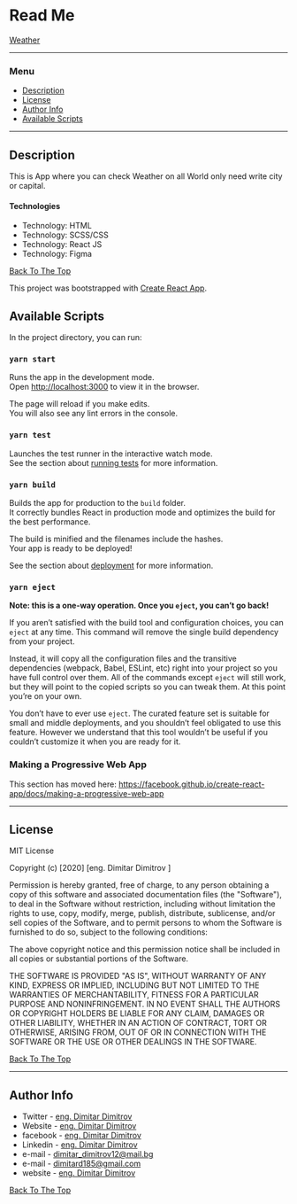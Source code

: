 # Read Me

<a href="https://modest-bhaskara-2925a7.netlify.app/">Weather </a>

---

<h3>Menu</h3>

- [Description](#description)
- [License](#license)
- [Author Info](#author-info)
- [Available Scripts](#available-scripts)

---

## Description

This is App where you can check Weather on all World only need write city or capital.

#### Technologies

- Technology: HTML
- Technology: SCSS/CSS
- Technology: React JS
- Technology: Figma

[Back To The Top](#read-me-template)



This project was bootstrapped with [Create React App](https://github.com/facebook/create-react-app).
## Available Scripts

In the project directory, you can run:

### `yarn start`

Runs the app in the development mode.<br />
Open [http://localhost:3000](http://localhost:3000) to view it in the browser.

The page will reload if you make edits.<br />
You will also see any lint errors in the console.

### `yarn test`

Launches the test runner in the interactive watch mode.<br />
See the section about [running tests](https://facebook.github.io/create-react-app/docs/running-tests) for more information.

### `yarn build`

Builds the app for production to the `build` folder.<br />
It correctly bundles React in production mode and optimizes the build for the best performance.

The build is minified and the filenames include the hashes.<br />
Your app is ready to be deployed!

See the section about [deployment](https://facebook.github.io/create-react-app/docs/deployment) for more information.

### `yarn eject`

**Note: this is a one-way operation. Once you `eject`, you can’t go back!**

If you aren’t satisfied with the build tool and configuration choices, you can `eject` at any time. This command will remove the single build dependency from your project.

Instead, it will copy all the configuration files and the transitive dependencies (webpack, Babel, ESLint, etc) right into your project so you have full control over them. All of the commands except `eject` will still work, but they will point to the copied scripts so you can tweak them. At this point you’re on your own.

You don’t have to ever use `eject`. The curated feature set is suitable for small and middle deployments, and you shouldn’t feel obligated to use this feature. However we understand that this tool wouldn’t be useful if you couldn’t customize it when you are ready for it.



### Making a Progressive Web App

This section has moved here: https://facebook.github.io/create-react-app/docs/making-a-progressive-web-app

---

## License

MIT License

Copyright (c) [2020] [eng. Dimitar Dimitrov ]

Permission is hereby granted, free of charge, to any person obtaining a copy
of this software and associated documentation files (the "Software"), to deal
in the Software without restriction, including without limitation the rights
to use, copy, modify, merge, publish, distribute, sublicense, and/or sell
copies of the Software, and to permit persons to whom the Software is
furnished to do so, subject to the following conditions:

The above copyright notice and this permission notice shall be included in all
copies or substantial portions of the Software.

THE SOFTWARE IS PROVIDED "AS IS", WITHOUT WARRANTY OF ANY KIND, EXPRESS OR
IMPLIED, INCLUDING BUT NOT LIMITED TO THE WARRANTIES OF MERCHANTABILITY,
FITNESS FOR A PARTICULAR PURPOSE AND NONINFRINGEMENT. IN NO EVENT SHALL THE
AUTHORS OR COPYRIGHT HOLDERS BE LIABLE FOR ANY CLAIM, DAMAGES OR OTHER
LIABILITY, WHETHER IN AN ACTION OF CONTRACT, TORT OR OTHERWISE, ARISING FROM,
OUT OF OR IN CONNECTION WITH THE SOFTWARE OR THE USE OR OTHER DEALINGS IN THE
SOFTWARE.

[Back To The Top](#read-me-template)

---

## Author Info

- Twitter - [eng. Dimitar Dimitrov](https://twitter.com/dimitar1201)
- Website - [eng. Dimitar Dimitrov](https://mitaka1210.github.io/Portfolio-ENG/)
- facebook - [eng. Dimitar Dimitrov](https://www.facebook.com/mitaka1210)
- Linkedin - [eng. Dimitar Dimitrov](https://www.linkedin.com/in/dimitar-dimitrov1201/)
- e-mail - [dimitar_dimitrov12@mail.bg]()
- e-mail -  dimitard185@gmail.com
- website - <a href='https://mitaka1210.github.io/Portfolio-ENG/'> eng. Dimitar Dimitrov</a>

[Back To The Top](#read-me-template)